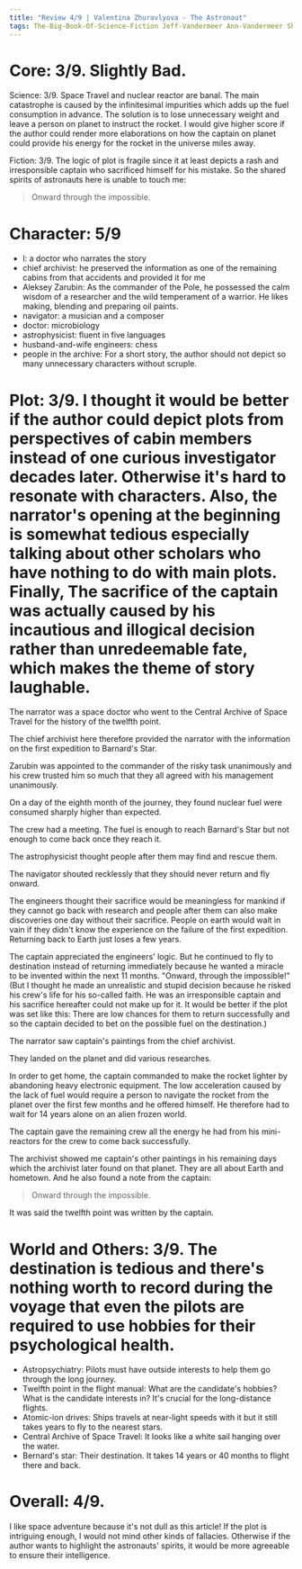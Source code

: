 ```yaml
---
title: "Review 4/9 | Valentina Zhuravlyova - The Astronaut"
tags: The-Big-Book-Of-Science-Fiction Jeff-Vandermeer Ann-Vandermeer Short-Story Novelette Science-Fiction
---
```


# Core: 3/9. Slightly Bad.
Science: 3/9. Space Travel and nuclear reactor are banal. The main catastrophe is caused by the infinitesimal impurities which adds up the fuel consumption in advance. The solution is to lose unnecessary weight and leave a person on planet to instruct the rocket. I would give higher score if the author could render more elaborations on how the captain on planet could provide his energy for the rocket in the universe miles away.

Fiction: 3/9. The logic of plot is fragile since it at least depicts a rash and irresponsible captain who sacrificed himself for his mistake. So the shared spirits of astronauts here is unable to touch me:

> Onward through the impossible.


# Character: 5/9
+ I: a doctor who narrates the story
+ chief archivist: he preserved the information as one of the remaining cabins from that accidents and provided it for me
+ Aleksey Zarubin: As the commander of the Pole, he possessed the calm wisdom of a researcher and the wild temperament of a warrior. He likes making, blending and preparing oil paints. 
+ navigator: a musician and a composer
+ doctor: microbiology
+ astrophysicist: fluent in five languages
+ husband-and-wife engineers: chess
+ people in the archive: For a short story, the author should not depict so many unnecessary characters without scruple.



# Plot: 3/9. I thought it would be better if the author could depict plots from perspectives of cabin members instead of one curious investigator decades later. Otherwise it's hard to resonate with characters. Also, the narrator's opening at the beginning is somewhat tedious especially talking about other scholars who have nothing to do with main plots. Finally, The sacrifice of the captain was actually caused by his incautious and illogical decision rather than unredeemable fate, which makes the theme of story laughable.
The narrator was a space doctor who went to the Central Archive of Space Travel for the history of the twelfth point. 

The chief archivist here therefore provided the narrator with the information on the first expedition to Barnard's Star.

Zarubin was appointed to the commander of the risky task unanimously and his crew trusted him so much that they all agreed with his management unanimously.

On a day of the eighth month of the journey, they found nuclear fuel were consumed sharply higher than expected.

The crew had a meeting. The fuel is enough to reach Barnard's Star but not enough to come back once they reach it. 

The astrophysicist thought people after them may find and rescue them.

The navigator shouted recklessly that they should never return and fly onward.

The engineers thought their sacrifice would be meaningless for mankind if they cannot go back with research and people after them can also make discoveries one day without their sacrifice. People on earth would wait in vain if they didn't know the experience on the failure of the first expedition. Returning back to Earth just loses a few years. 

The captain appreciated the engineers' logic. But he continued to fly to destination instead of returning immediately because he wanted a miracle to be invented within the next 11 months. "Onward, through the impossible!" (But I thought he made an unrealistic and stupid decision because he risked his crew's life for his so-called faith. He was an irresponsible captain and his sacrifice hereafter could not make up for it. It would be better if the plot was set like this: There are low chances for them to return successfully and so the captain decided to bet on the possible fuel on the destination.)

The narrator saw captain's paintings from the chief archivist. 

They landed on the planet and did various researches.

In order to get home, the captain commanded to make the rocket lighter by abandoning heavy electronic equipment. The low acceleration caused by the lack of fuel would require a person to navigate the rocket from the planet over the first few months and he offered himself. He therefore had to wait for 14 years alone on an alien frozen world.

The captain gave the remaining crew all the energy he had from his mini-reactors for the crew to come back successfully. 

The archivist showed me captain's other paintings in his remaining days which the archivist later found on that planet. They are all about Earth and hometown. And he also found a note from the captain:
> Onward through the impossible.

It was said the twelfth point was written by the captain.





# World and Others: 3/9. The destination is tedious and there's nothing worth to record during the voyage that even the pilots are required to use hobbies for their psychological health.
+ Astropsychiatry: Pilots must have outside interests to help them go through the long journey.
+ Twelfth point in the flight manual: What are the candidate's hobbies? What is the candidate interests in? It's crucial for the long-distance flights.
+ Atomic-ion drives: Ships travels at near-light speeds with it but it still takes years to fly to the nearest stars.
+ Central Archive of Space Travel: It looks like a white sail hanging over the water.
+ Bernard's star: Their destination. It takes 14 years or 40 months to flight there and back.

# Overall: 4/9.
I like space adventure because it's not dull as this article! If the plot is intriguing enough, I would not mind other kinds of fallacies. Otherwise if the author wants to highlight the astronauts' spirits, it would be more agreeable to ensure their intelligence.
